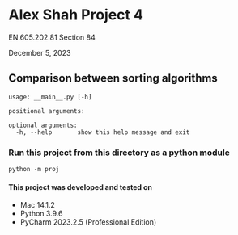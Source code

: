 # Alex Shah Project 4
EN.605.202.81 Section 84

December 5, 2023
## Comparison between sorting algorithms

```shell                              
usage: __main__.py [-h] 

positional arguments:

optional arguments:
  -h, --help       show this help message and exit
```

### Run this project from this directory as a python module

```shell
python -m proj
```

#### This project was developed and tested on
- Mac 14.1.2
- Python 3.9.6
- PyCharm 2023.2.5 (Professional Edition)